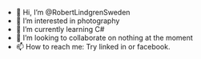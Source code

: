 - 👋 Hi, I’m @RobertLindgrenSweden
- 👀 I’m interested in photography
- 🌱 I’m currently learning C#
- 💞️ I’m looking to collaborate on nothing at the moment
- 📫 How to reach me: Try linked in or facebook.

<!---
RobertLindgrenSweden/RobertLindgrenSweden is a ✨ special ✨ repository because its `README.md` (this file) appears on your GitHub profile.
You can click the Preview link to take a look at your changes.
--->
